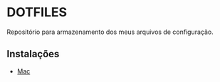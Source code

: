 # DOTFILES

Repositório para armazenamento dos meus arquivos de configuração.

## Instalações

- [Mac](mac.installations.md)
